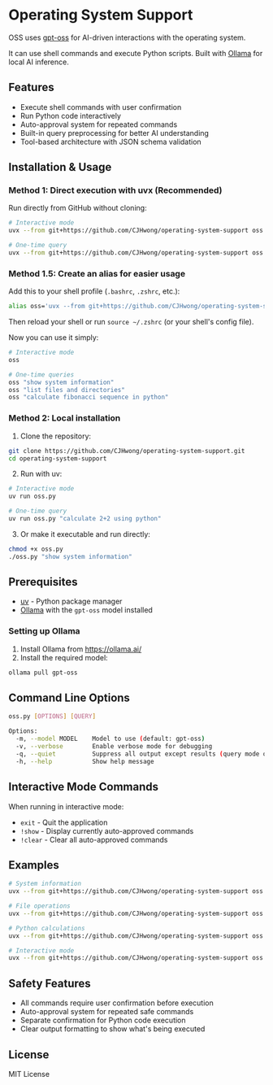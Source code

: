 # Operating System Support

OSS uses [gpt-oss](https://openai.com/index/introducing-gpt-oss/) for AI-driven interactions with the operating system.

It can use shell commands and execute Python scripts. Built with [Ollama](https://ollama.ai/) for local AI inference.

## Features

- Execute shell commands with user confirmation
- Run Python code interactively
- Auto-approval system for repeated commands
- Built-in query preprocessing for better AI understanding
- Tool-based architecture with JSON schema validation

## Installation & Usage

### Method 1: Direct execution with uvx (Recommended)

Run directly from GitHub without cloning:

```bash
# Interactive mode
uvx --from git+https://github.com/CJHwong/operating-system-support oss

# One-time query
uvx --from git+https://github.com/CJHwong/operating-system-support oss "list files in current directory"
```

### Method 1.5: Create an alias for easier usage

Add this to your shell profile (`.bashrc`, `.zshrc`, etc.):

```bash
alias oss='uvx --from git+https://github.com/CJHwong/operating-system-support oss'
```

Then reload your shell or run `source ~/.zshrc` (or your shell's config file).

Now you can use it simply:

```bash
# Interactive mode
oss

# One-time queries
oss "show system information"
oss "list files and directories"
oss "calculate fibonacci sequence in python"
```

### Method 2: Local installation

1. Clone the repository:

```bash
git clone https://github.com/CJHwong/operating-system-support.git
cd operating-system-support
```

2. Run with uv:

```bash
# Interactive mode
uv run oss.py

# One-time query
uv run oss.py "calculate 2+2 using python"
```

3. Or make it executable and run directly:

```bash
chmod +x oss.py
./oss.py "show system information"
```

## Prerequisites

- [uv](https://docs.astral.sh/uv/) - Python package manager
- [Ollama](https://ollama.ai/) with the `gpt-oss` model installed

### Setting up Ollama

1. Install Ollama from <https://ollama.ai/>
2. Install the required model:

```bash
ollama pull gpt-oss
```

## Command Line Options

```bash
oss.py [OPTIONS] [QUERY]

Options:
  -m, --model MODEL    Model to use (default: gpt-oss)
  -v, --verbose        Enable verbose mode for debugging
  -q, --quiet          Suppress all output except results (query mode only)
  -h, --help           Show help message
```

## Interactive Mode Commands

When running in interactive mode:

- `exit` - Quit the application
- `!show` - Display currently auto-approved commands
- `!clear` - Clear all auto-approved commands

## Examples

```bash
# System information
uvx --from git+https://github.com/CJHwong/operating-system-support oss "show me system info"

# File operations
uvx --from git+https://github.com/CJHwong/operating-system-support oss "create a backup of important files"

# Python calculations
uvx --from git+https://github.com/CJHwong/operating-system-support oss "calculate the fibonacci sequence up to 100"

# Interactive mode
uvx --from git+https://github.com/CJHwong/operating-system-support oss
```

## Safety Features

- All commands require user confirmation before execution
- Auto-approval system for repeated safe commands  
- Separate confirmation for Python code execution
- Clear output formatting to show what's being executed

## License

MIT License
